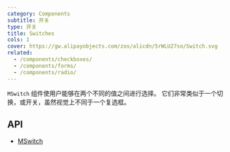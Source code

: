 ```yaml
---
category: Components
subtitle: 开关
type: 开关
title: Switches
cols: 1
cover: https://gw.alipayobjects.com/zos/alicdn/5rWLU27so/Switch.svg
related:
  - /components/checkboxes/
  - /components/forms/
  - /components/radio/
---
```


`MSwitch` 组件使用户能够在两个不同的值之间进行选择。 它们非常类似于一个切换，或开关，虽然视觉上不同于一个复选框。

## API

- [MSwitch](/docs/api/MSwitch)